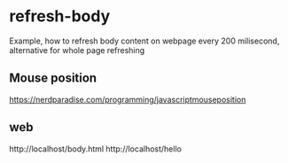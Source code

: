 # refresh-body
Example, how to refresh body content on webpage every 200 milisecond, alternative for whole page refreshing

## Mouse position
https://nerdparadise.com/programming/javascriptmouseposition


## web
http://localhost/body.html
http://localhost/hello